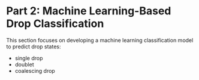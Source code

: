 # Part 2: Machine Learning-Based Drop Classification

This section focuses on developing a machine learning classification model to predict drop states: 
* single drop 
* doublet 
* coalescing drop

